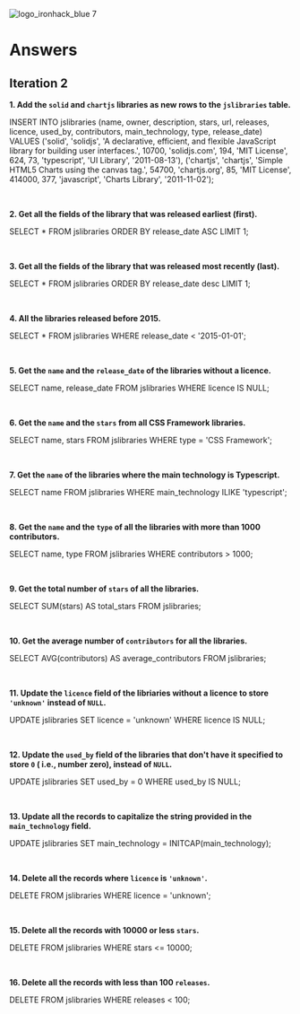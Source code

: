 ![logo_ironhack_blue 7](https://user-images.githubusercontent.com/23629340/40541063-a07a0a8a-601a-11e8-91b5-2f13e4e6b441.png)

# Answers

## Iteration 2

**1. Add the `solid` and `chartjs` libraries as new rows to the `jslibraries` table.**

<!-- Your Query Goes Here -->

INSERT INTO jslibraries (name, owner, description, stars, url, releases, licence, used_by, contributors, main_technology, type, release_date)
VALUES
('solid', 'solidjs', 'A declarative, efficient, and flexible JavaScript library for building user interfaces.', 10700, 'solidjs.com', 194, 'MIT License', 624, 73, 'typescript', 'UI Library', '2011-08-13'),
('chartjs', 'chartjs', 'Simple HTML5 Charts using the canvas tag.', 54700, 'chartjs.org', 85, 'MIT License', 414000, 377, 'javascript', 'Charts Library', '2011-11-02');

<br>

**2. Get all the fields of the library that was released earliest (first).**

<!-- Your Query Goes Here -->

SELECT \* FROM jslibraries ORDER BY release_date ASC LIMIT 1;

<br>

**3. Get all the fields of the library that was released most recently (last).**

<!-- Your Query Goes Here -->

SELECT \* FROM jslibraries ORDER BY release_date desc LIMIT 1;

<br>

**4. All the libraries released before 2015.**

<!-- Your Query Goes Here -->

SELECT \* FROM jslibraries WHERE release_date < '2015-01-01';

<br>

**5. Get the `name` and the `release_date` of the libraries without a licence.**

<!-- Your Query Goes Here -->

SELECT name, release_date FROM jslibraries WHERE licence IS NULL;

<br>

**6. Get the `name` and the `stars` from all CSS Framework libraries.**

<!-- Your Query Goes Here -->

SELECT name, stars FROM jslibraries WHERE type = 'CSS Framework';

<br>

**7. Get the `name` of the libraries where the main technology is Typescript.**

<!-- Your Query Goes Here -->

SELECT name FROM jslibraries WHERE main_technology ILIKE 'typescript';

<br>

**8. Get the `name` and the `type` of all the libraries with more than 1000 contributors.**

<!-- Your Query Goes Here -->

SELECT name, type FROM jslibraries WHERE contributors > 1000;

<br>

**9. Get the total number of `stars` of all the libraries.**

<!-- Your Query Goes Here -->

SELECT SUM(stars) AS total_stars FROM jslibraries;

<br>

**10. Get the average number of `contributors` for all the libraries.**

<!-- Your Query Goes Here -->

SELECT AVG(contributors) AS average_contributors FROM jslibraries;

<br>

**11. Update the `licence` field of the libriaries without a licence to store `'unknown'` instead of `NULL`.**

<!-- Your Query Goes Here -->

UPDATE jslibraries SET licence = 'unknown' WHERE licence IS NULL;

<br>

**12. Update the `used_by` field of the libraries that don't have it specified to store `0` ( i.e., number zero), instead of `NULL`.**

<!-- Your Query Goes Here -->

UPDATE jslibraries SET used_by = 0 WHERE used_by IS NULL;

<br>

**13. Update all the records to capitalize the string provided in the `main_technology` field.**

<!-- Your Query Goes Here -->

UPDATE jslibraries SET main_technology = INITCAP(main_technology);

<br>

**14. Delete all the records where `licence` is `'unknown'`.**

<!-- Your Query Goes Here -->

DELETE FROM jslibraries WHERE licence = 'unknown';

<br>

**15. Delete all the records with 10000 or less `stars`.**

<!-- Your Query Goes Here -->

DELETE FROM jslibraries WHERE stars <= 10000;

<br>

**16. Delete all the records with less than 100 `releases`.**

<!-- Your Query Goes Here -->

DELETE FROM jslibraries WHERE releases < 100;

<br>
